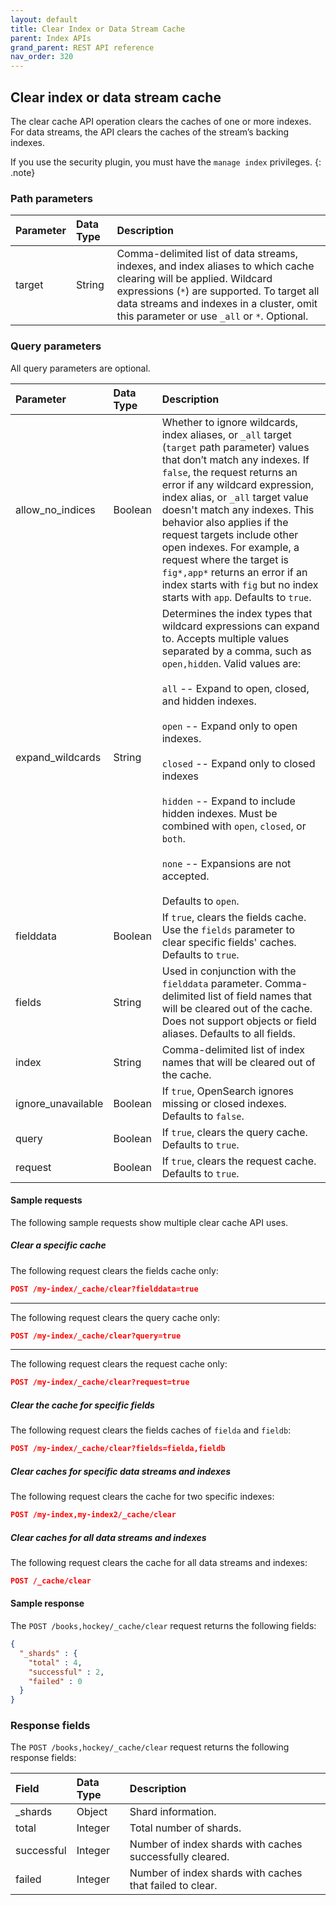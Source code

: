 ```yaml
---
layout: default
title: Clear Index or Data Stream Cache
parent: Index APIs
grand_parent: REST API reference
nav_order: 320
---
```


## Clear index or data stream cache

The clear cache API operation clears the caches of one or more indexes. For data streams, the API clears the caches of the stream’s backing indexes.


If you use the security plugin, you must have the `manage index` privileges.
{: .note}

### Path parameters

| Parameter | Data Type | Description |
:--- | :--- | :---
| target | String | Comma-delimited list of data streams, indexes, and index aliases to which cache clearing will be applied. Wildcard expressions (`*`) are supported. To target all data streams and indexes in a cluster, omit this parameter or use `_all` or `*`. Optional. |


### Query parameters

All query parameters are optional.

| Parameter | Data Type | Description |
:--- | :--- | :---
| allow_no_indices | Boolean | Whether to ignore wildcards, index aliases, or `_all` target (`target` path parameter) values that don’t match any indexes. If `false`, the request returns an error if any wildcard expression, index alias, or `_all` target value doesn't match any indexes. This behavior also applies if the request targets include other open indexes. For example, a request where the target is `fig*,app*` returns an error if an index starts with `fig` but no index starts with `app`. Defaults to `true`. |
| expand_wildcards | String | Determines the index types that wildcard expressions can expand to. Accepts multiple values separated by a comma, such as  `open,hidden`. Valid values are: <br /><br /> `all` -- Expand to open, closed, and hidden indexes.<br /><br />`open` -- Expand only to open indexes.<br /><br />`closed` -- Expand only to closed indexes<br /><br />`hidden` -- Expand to include hidden indexes. Must be combined with `open`, `closed`, or `both`.<br /><br />`none` -- Expansions are not accepted.<br /><br /> Defaults to `open`. |
| fielddata | Boolean | If `true`, clears the fields cache. Use the `fields` parameter to clear specific fields' caches.  Defaults to `true`. |
| fields | String | Used in conjunction with the `fielddata` parameter. Comma-delimited list of field names that will be cleared out of the cache. Does not support objects or field aliases. Defaults to all fields. |
| index | String | Comma-delimited list of index names that will be cleared out of the cache. |
| ignore_unavailable | Boolean | If `true`, OpenSearch ignores missing or closed indexes. Defaults to `false`. |
| query | Boolean | If `true`, clears the query cache. Defaults to `true`. |
| request | Boolean | If `true`, clears the request cache. Defaults to `true`. |

#### Sample requests

The following sample requests show multiple clear cache API uses.

##### Clear a specific cache

The following request clears the fields cache only:

````json
POST /my-index/_cache/clear?fielddata=true
````

<hr />

The following request clears the query cache only:

````json
POST /my-index/_cache/clear?query=true
````

<hr />

The following request clears the request cache only:

````json
POST /my-index/_cache/clear?request=true
````

##### Clear the cache for specific fields

The following request clears the fields caches of `fielda` and `fieldb`:

````json
POST /my-index/_cache/clear?fields=fielda,fieldb
````

##### Clear caches for specific data streams and indexes

The following request clears the cache for two specific indexes:

````json
POST /my-index,my-index2/_cache/clear
````

##### Clear caches for all data streams and indexes

The following request clears the cache for all data streams and indexes:

````json
POST /_cache/clear
````

#### Sample response

The `POST /books,hockey/_cache/clear` request returns the following fields:

````json
{
  "_shards" : {
    "total" : 4,
    "successful" : 2,
    "failed" : 0
  }
}
````

### Response fields

The `POST /books,hockey/_cache/clear` request returns the following response fields:

| Field | Data Type | Description | 
:--- | :--- | :---
| _shards | Object | Shard information. |
| total | Integer | Total number of shards. |
| successful | Integer | Number of index shards with caches successfully cleared. |
| failed | Integer | Number of index shards with caches that failed to clear. |
